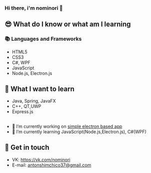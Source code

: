 ### Hi there, i'm nominori 👋




## :sunglasses: What do I know or what am I learning
### 📚 Languages and Frameworks
- HTML5
- CSS3
- C#, WPF
- JavaScript
- Node.js, Electron.js

## :dizzy: What I want to learn
- Java, Spring, JavaFX
- C++, QT,UWP
- Express.js

##

- 🔭 I’m currently working on [simple electron based app](https://github.com/nominori-dev/temp-converter)
- 🌱 I’m currently learning JavaScript(Node.js,Electron.js), C#(WPF)

## 🔗 Get in touch
- VK: https://vk.com/nominori
- E-mail: antonshimchico37@gmail.com
